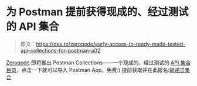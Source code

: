 # 为 Postman 提前获得现成的、经过测试的 API 集合

> 原文：<https://dev.to/zeroqode/early-access-to-ready-made-tested-api-collections-for-postman-a02>

[Zeroqode](https://zeroqode.com/) 即将推出 Postman Collections——一个现成的、经过测试的 [API 集合目录](https://blog.zeroqode.com/early-access-to-ready-made-tested-api-collections-for-postman-48d5056c50f5)，点击一下就可以导入 Postman App。免费:)
提前获取并在此报名:[邮递员集合](https://www.producthunt.com/upcoming/postman-collections)